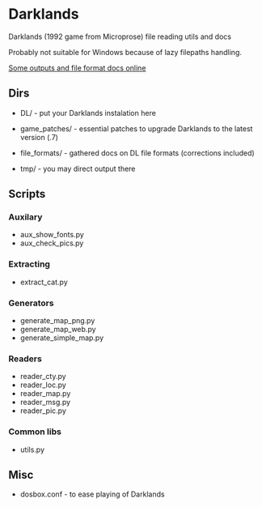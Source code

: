 # Darklands
Darklands (1992 game from Microprose) file reading utils and docs

Probably not suitable for Windows because of lazy filepaths handling.

[Some outputs and file format docs online](http://wendigo.online-siesta.com/darklands/)


## Dirs
* DL/ - put your Darklands instalation here
* game_patches/ - essential patches to upgrade Darklands to the latest version (.7)

* file_formats/ - gathered docs on DL file formats (corrections included)

* tmp/ - you may direct output there


## Scripts
### Auxilary
* aux_show_fonts.py
* aux_check_pics.py

### Extracting
* extract_cat.py

### Generators
* generate_map_png.py
* generate_map_web.py
* generate_simple_map.py

### Readers
* reader_cty.py
* reader_loc.py
* reader_map.py
* reader_msg.py
* reader_pic.py

### Common libs
* utils.py


## Misc
* dosbox.conf - to ease playing of Darklands

